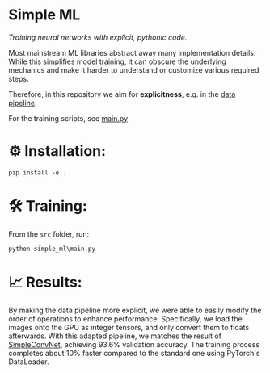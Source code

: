 
# Simple ML
*Training neural networks with explicit, pythonic code.*

Most mainstream ML libraries abstract away many implementation details. 
While this simplifies model training, it can obscure the underlying mechanics 
and make it harder to understand or customize various required steps.

Therefore, in this repository we aim for **explicitness**,
e.g. in the [data pipeline](src/simple_ml/data_iterator.py).

For the training scripts, see [main.py](src/simple_ml/main.py)


# ⚙️ Installation:
```
pip install -e .
```


# 🛠️ Training:
From the `src` folder, run:
```
python simple_ml\main.py
```

# 📈 Results:
By making the data pipeline more explicit, we were able to easily modify the order of operations to enhance performance. Specifically, we load the images onto the GPU as integer tensors, and only convert them to floats afterwards. With this adapted pipeline, we matches the result of [SimpleConvNet](https://github.com/berndprach/SimpleConvNet), achieving 93.6% validation accuracy. The training process completes about 10% faster compared to the standard one using PyTorch's DataLoader.
